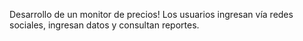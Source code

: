Desarrollo de un monitor de precios! Los usuarios ingresan vía redes sociales, ingresan datos y consultan reportes.
